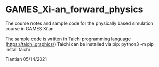 # GAMES_Xi-an_forward_physics
The course notes and sample code for the physically based simulation course in GAMES Xi'an

The sample code is written in Taichi programming language (https://taichi.graphics/)
Taichi can be installed via pip: 
python3 -m pip install taichi

Tiantian
05/14/2021
